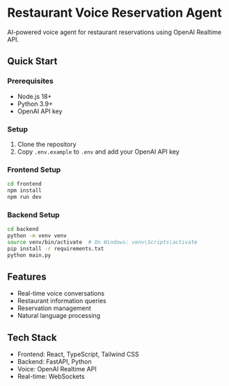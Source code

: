 # Restaurant Voice Reservation Agent

AI-powered voice agent for restaurant reservations using OpenAI Realtime API.

## Quick Start

### Prerequisites
- Node.js 18+
- Python 3.9+
- OpenAI API key

### Setup

1. Clone the repository
2. Copy `.env.example` to `.env` and add your OpenAI API key

### Frontend Setup
```bash
cd frontend
npm install
npm run dev
```

### Backend Setup
```bash
cd backend
python -m venv venv
source venv/bin/activate  # On Windows: venv\Scripts\activate
pip install -r requirements.txt
python main.py
```

## Features
- Real-time voice conversations
- Restaurant information queries
- Reservation management
- Natural language processing

## Tech Stack
- Frontend: React, TypeScript, Tailwind CSS
- Backend: FastAPI, Python
- Voice: OpenAI Realtime API
- Real-time: WebSockets